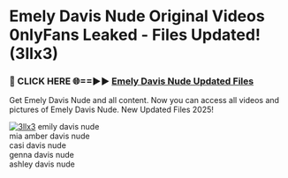 # Emely Davis Nude Original Videos 0nlyFans Leaked - Files Updated! (3llx3)

<h3>🔴 CLICK HERE 🌐==►► <a href="https://tinyurl.com/yrmya6cz" rel="nofollow">Emely Davis Nude Updated Files</a></h3>

Get Emely Davis Nude and all content. Now you can access all videos and pictures of Emely Davis Nude. New Updated Files 2025!

[![3llx3](https://i.imgur.com/FMdXYCs.gif)](https://tinyurl.com/yrmya6cz)
emily davis nude<br>
mia amber davis nude<br>
casi davis nude<br>
genna davis nude<br>
ashley davis nude